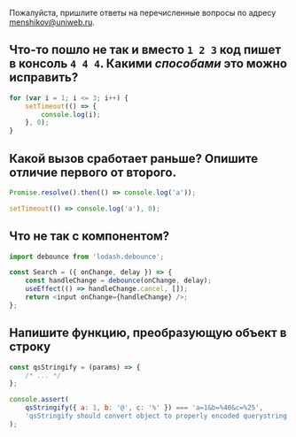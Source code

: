 Пожалуйста, пришлите ответы на перечисленные вопросы по адресу menshikov@uniweb.ru.


## Что-то пошло не так и вместо `1 2 3` код пишет в консоль `4 4 4`. Какими _способами_ это можно исправить?

```js
for (var i = 1; i <= 3; i++) {
    setTimeout(() => {
        console.log(i);
    }, 0);
}
```


## Какой вызов сработает раньше? Опишите отличие первого от второго.

```js
Promise.resolve().then(() => console.log('a'));

setTimeout(() => console.log('a'), 0);
```


## Что не так с компонентом?

```js
import debounce from 'lodash.debounce';

const Search = ({ onChange, delay }) => {
    const handleChange = debounce(onChange, delay);
    useEffect(() => handleChange.cancel, []);
    return <input onChange={handleChange} />;
};
```


## Напишите функцию, преобразующую объект в строку

```js
const qsStringify = (params) => {
    /* ... */
};

console.assert(
    qsStringify({ a: 1, b: '@', c: '%' }) === 'a=1&b=%40&c=%25',
    'qsStringify should convert object to properly encoded querystring'
);
```
